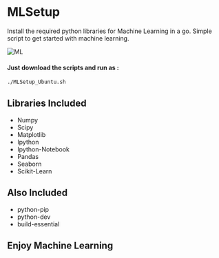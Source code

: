 # MLSetup

Install the required python libraries for Machine Learning in a go.
Simple script to get started with machine learning.

![ML](http://respondr.io/wp-content/uploads/2016/03/machine_learning-1024x724.jpg)

#### Just download the scripts and run as :

```bash
./MLSetup_Ubuntu.sh
```

## Libraries Included
  * Numpy
  * Scipy
  * Matplotlib
  * Ipython
  * Ipython-Notebook
  * Pandas
  * Seaborn
  * Scikit-Learn

## Also Included
  * python-pip
  * python-dev
  * build-essential

## Enjoy Machine Learning
